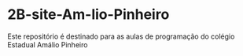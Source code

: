 # 2B-site-Am-lio-Pinheiro
Este repositório é destinado para as aulas de programação do colégio Estadual Amálio Pinheiro

